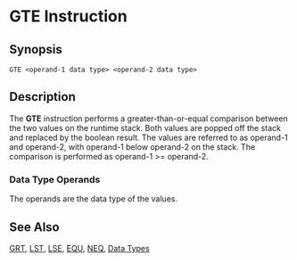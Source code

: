# GTE Instruction

## Synopsis

```
GTE <operand-1 data type> <operand-2 data type>
```

## Description

The **GTE** instruction performs a greater-than-or-equal comparison between the two
values on the runtime stack. Both values are popped off the stack and replaced
by the boolean result. The values are referred to as operand-1 and operand-2,
with operand-1 below operand-2 on the stack. The comparison is performed as
operand-1 >= operand-2.

### Data Type Operands

The operands are the data type of the values.

## See Also

[GRT](/icode/mne/grt), [LST](/icode/mne/lst), [LSE](/icode/mne/lse),
[EQU](/icode/mne/equ), [NEQ](/icode/mne/neq), [Data Types](/icode/types)
